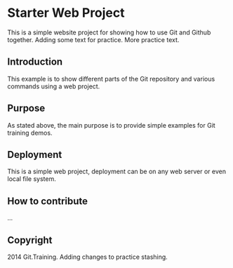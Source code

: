# Starter Web Project

This is a simple website project for showing how to use Git and Github together. Adding some text for practice. More practice text.

## Introduction

This example is to show different parts of the Git repository and various commands using a web project.

## Purpose

As stated above, the main purpose is to provide simple examples for Git training demos.

## Deployment

This is a simple web project, deployment can be on any web server or even local file system.

## How to contribute

...

## Copyright

2014 Git.Training. Adding changes to practice stashing.